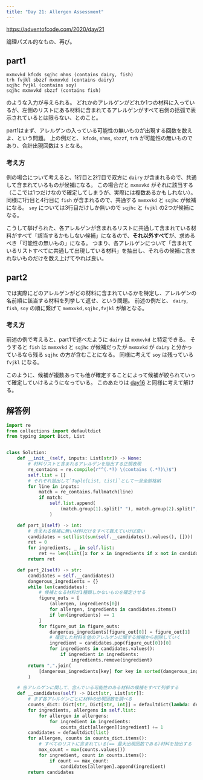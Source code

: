 ```yaml
---
title: "Day 21: Allergen Assessment"
---
```


https://adventofcode.com/2020/day/21

論理パズル的なもの、再び。


## part1

```
mxmxvkd kfcds sqjhc nhms (contains dairy, fish)
trh fvjkl sbzzf mxmxvkd (contains dairy)
sqjhc fvjkl (contains soy)
sqjhc mxmxvkd sbzzf (contains fish)
```

のような入力が与えられる。
どれかのアレルゲンがどれか1つの材料に入っているが、左側のリストにある材料に含まれてるアレルゲンがすべて右側の括弧で表示されているとは限らない、とのこと。

part1はまず、アレルゲンの入っている可能性の無いものが出現する回数を数えよ、という問題。
上の例だと、 `kfcds`, `nhms`, `sbzzf`, `trh` が可能性の無いものであり、合計出現回数は `5` となる。


### 考え方

例の場合について考えると、1行目と2行目で双方に `dairy` が含まれるので、共通して含まれているものが候補になる。
この場合だと `mxmxvkd` がそれに該当する（ここでは1つだけなので確定してしまうが、実際には複数あるかもしれない）。
同様に1行目と4行目に `fish` が含まれるので、共通する `mxmxvkd` と `sqjhc` が候補になる。
`soy` については3行目だけしか無いので `sqjhc` と `fvjkl` の2つが候補になる。

こうして挙げられた、各アレルゲンが含まれるリストに共通して含まれている材料がすべて「該当するかもしない候補」になるので、**それ以外すべて**が、求めるべき「可能性の無いもの」になる。
つまり、各アレルゲンについて「含まれているリストすべてに共通して出現している材料」を抽出し、それらの候補に含まれないものだけを数え上げてやれば良い。


## part2

では実際にどのアレルゲンがどの材料に含まれているかを特定し、アレルゲンの名前順に該当する材料を列挙して返せ、という問題。
前述の例だと、 `dairy`, `fish`, `soy` の順に繋げて `mxmxvkd,sqjhc,fvjkl` が解となる。


### 考え方

前述の例で考えると、part1で述べたように `dairy` は `mxmxvkd` と特定できる。
そうすると `fish` は `mxmxvkd` と `sqjhc` が候補だったが `mxmxvkd` が `dairy` と分かっているなら残る `sqjhc` の方が含むことになる。
同様に考えて `soy` は残っている `fvjkl` になる。

このように、候補が複数あっても他が確定することによって候補が絞られていって確定していけるようになっている。
このあたりは [day16](https://zenn.dev/sugyan/books/d35d016c12baae/viewer/day16) と同様に考えて解ける。


## 解答例

```python
import re
from collections import defaultdict
from typing import Dict, List


class Solution:
    def __init__(self, inputs: List[str]) -> None:
        # 材料リストと含まれるアレルゲンを抽出する正規表現
        re_contains = re.compile(r"^(.*?) \(contains (.*?)\)$")
        self.list = []
        # それぞれ抽出して`Tuple[List, List]`として一旦全部格納
        for line in inputs:
            match = re_contains.fullmatch(line)
            if match:
                self.list.append(
                    (match.group(1).split(" "), match.group(2).split(", "))
                )

    def part_1(self) -> int:
        # 含まれる候補に無い材料だけをすべて数えていけば良い
        candidates = set(list(sum(self.__candidates().values(), [])))
        ret = 0
        for ingredients, _ in self.list:
            ret += len(list([x for x in ingredients if x not in candidates]))
        return ret

    def part_2(self) -> str:
        candidates = self.__candidates()
        dangerous_ingredients = {}
        while len(candidates):
            # 候補となる材料が1種類しかないものを確定させる
            figure_outs = [
                (allergen, ingredients[0])
                for allergen, ingredients in candidates.items()
                if len(ingredients) == 1
            ]
            for figure_out in figure_outs:
                dangerous_ingredients[figure_out[0]] = figure_out[1]
                # 確定した材料を他のアレルゲンに関する候補から削除していく
                ingredient = candidates.pop(figure_out[0])[0]
                for ingredients in candidates.values():
                    if ingredient in ingredients:
                        ingredients.remove(ingredient)
        return ",".join(
            [dangerous_ingredients[key] for key in sorted(dangerous_ingredients.keys())]
        )

    # 各アレルゲンに関して、含んでいる可能性のある材料の候補をすべて列挙する
    def __candidates(self) -> Dict[str, List[str]]:
        # まず各アレルゲンごとに材料の出現回数を調べる
        counts_dict: Dict[str, Dict[str, int]] = defaultdict(lambda: defaultdict(int))
        for ingredients, allergens in self.list:
            for allergen in allergens:
                for ingredient in ingredients:
                    counts_dict[allergen][ingredient] += 1
        candidates = defaultdict(list)
        for allergen, counts in counts_dict.items():
            # すべてのリストに含まれている(== 最大出現回数である)材料を抽出する
            max_count = max(counts.values())
            for ingredient, count in counts.items():
                if count == max_count:
                    candidates[allergen].append(ingredient)
        return candidates
```
